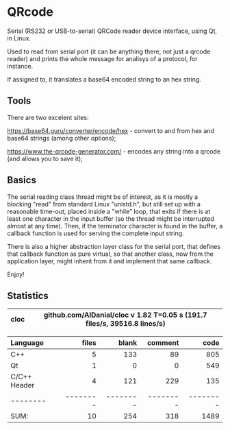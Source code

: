 # QRcode

Serial (RS232 or USB-to-serial) QRCode reader device interface, using Qt, in Linux.

Used to read from serial port (it can be anything there, not just a qrcode reader) and prints the whole message for analisys of a protocol, for instance.

If assigned to, it translates a base64 encoded string to an hex string.

## Tools

There are two excelent sites:

https://base64.guru/converter/encode/hex  -  convert to and from hex and base64 strings (among other options);

https://www.the-qrcode-generator.com/  -  encodes any string into a qrcode (and allows you to save it);

## Basics

The serial reading class thread might be of interest, as it is mostly a blocking "read" from standard Linux "unistd.h", but still set up with a reasonable time-out, placed inside a "while" loop, that exits if there is at least one character in the input buffer (so the thread might be interrupted almost at any time). Then, if the terminator character is found in the buffer, a callback function is used for serving the complete input string.

There is also a higher abstraction layer class for the serial port, that defines that callback function as pure virtual, so that another class, now from the application layer, might inherit from it and implement that same callback.

Enjoy!

## Statistics



cloc|github.com/AlDanial/cloc v 1.82  T=0.05 s (191.7 files/s, 39516.8 lines/s)
--- | ---

Language|files|blank|comment|code
:-------|-------:|-------:|-------:|-------:
C++|5|133|89|805
Qt|1|0|0|549
C/C++ Header|4|121|229|135
--------|--------|--------|--------|--------
SUM:|10|254|318|1489
